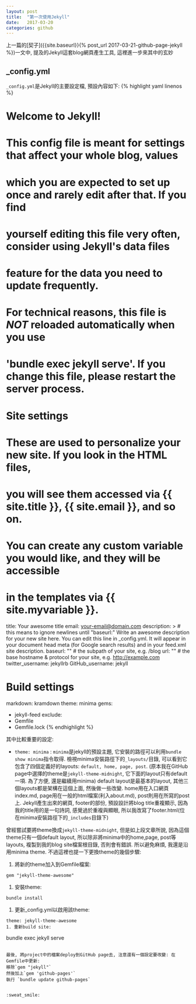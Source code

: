 ```yaml
---
layout: post
title:  "第一次使用Jekyll"
date:   2017-03-20
categories: github
---
```

上一篇的[契子]({{site.baseurl}}{% post_url 2017-03-21-github-page-jekyll %})一文中, 提及的Jekyll這套blog網頁產生工具, 這裡進一步來其中的玄妙

## _config.yml

`_config.yml`是Jekyll的主要設定檔, 預設內容如下:
{% highlight yaml linenos %}
# Welcome to Jekyll!
#
# This config file is meant for settings that affect your whole blog, values
# which you are expected to set up once and rarely edit after that. If you find
# yourself editing this file very often, consider using Jekyll's data files
# feature for the data you need to update frequently.
#
# For technical reasons, this file is *NOT* reloaded automatically when you use
# 'bundle exec jekyll serve'. If you change this file, please restart the server process.

# Site settings
# These are used to personalize your new site. If you look in the HTML files,
# you will see them accessed via {{ site.title }}, {{ site.email }}, and so on.
# You can create any custom variable you would like, and they will be accessible
# in the templates via {{ site.myvariable }}.
title: Your awesome title
email: your-email@domain.com
description: > # this means to ignore newlines until "baseurl:"
  Write an awesome description for your new site here. You can edit this
  line in _config.yml. It will appear in your document head meta (for
  Google search results) and in your feed.xml site description.
baseurl: "" # the subpath of your site, e.g. /blog
url: "" # the base hostname & protocol for your site, e.g. http://example.com
twitter_username: jekyllrb
GitHub_username:  jekyll

# Build settings
markdown: kramdown
theme: minima
gems:
  - jekyll-feed
exclude:
  - Gemfile
  - Gemfile.lock
{% endhighlight %}

其中比較重要的設定:
- `theme: minima` : `minima`是jekyll的預設主題, 它安裝的路徑可以利用`bundle show minima`指令取得. 
檢視minima安裝路徑下的`_layouts/`目錄, 可以看到它包含了四個定義好的layouts: `default, home, page, post`. 
(原本我在GitHub page中選擇的theme是`jekyll-theme-midnight`, 它下面的layout只有default一項. 為了方便, 還是繼續用minima)
default layout是最基本的layout, 其他三個layouts都是架構在這個上面, 然後做一些改變. 
home用在入口網頁index.md, page用在一般的html檔案(利入about.md), post則用在所寫的post上.
Jekyll產生出來的網頁, footer的部份, 預設設計將blog title重複顯示, 因為我的title用的是一句詩詞, 
感覺過於重複與顯眼, 所以我改寫了footer.html(位在minima安裝路徑下的`_includes`目錄下)

曾經嘗試要將theme換成`jekyll-theme-midnight`, 但是如上段文章所說, 因為這個theme只有一個default layout, 
所以除非將minima中的home,page, post等layouts, 複製到我的blog site檔案根目錄, 否則會有錯誤. 所以避免麻煩,
我還是沿用minima theme. 不過這裡也提一下更換theme的幾個步驟:
1. 將新的theme加入到Gemfile檔案:
```
gem "jekyll-theme-awesome"
```
1. 安裝theme:
```
bundle install
```
1. 更新_config.yml以啟用該theme:
```
theme: jekyll-theme-awesome
1. 重新build site:
```
bundle exec jekyll serve
```

最後, 將project中的檔案deploy到GitHub page去, 注意還有一個設定要改變: 在Gemfile中更新:
移除`gem "jekyll"`
然後加上`gem 'github-pages'`
執行 `bundle update github-pages`


:sweat_smile:


